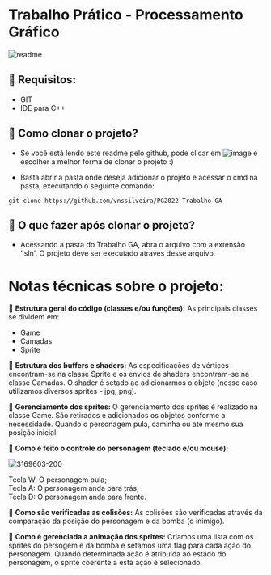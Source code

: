 # Trabalho Prático - Processamento Gráfico

![readme](https://user-images.githubusercontent.com/52571672/165000927-b379c539-cc62-4262-a7e4-055a814d0374.jpg)



## 👾 Requisitos:
- GIT
- IDE para C++

## 👾 Como clonar o projeto? 

- Se você está lendo este readme pelo github, pode clicar em ![image](https://user-images.githubusercontent.com/52571672/164999984-79c92e39-5bde-4e56-b792-cafa3c033c1e.png) e escolher a melhor forma de clonar o projeto :)

- Basta abrir a pasta onde deseja adicionar o projeto e acessar o cmd na pasta, executando o seguinte comando:

```
git clone https://github.com/vnssilveira/PG2022-Trabalho-GA
```

## 👾 O que fazer após clonar o projeto?

- Acessando a pasta do Trabalho GA, abra o arquivo com a extensão '.sln'. O projeto deve ser executado através desse arquivo.


# Notas técnicas sobre o projeto:

👾 **Estrutura geral do código (classes e/ou funções):**
As principais classes se dividem em:
  - Game
  - Camadas
  - Sprite

👾 **Estrutura dos buffers e shaders:**
As especificações de vértices encontram-se na classe Sprite e os envios de shaders encontram-se na classe Camadas. O shader é setado ao adicionarmos o objeto (nesse caso utilizamos diversos sprites - jpg, png).

👾 **Gerenciamento dos sprites:**
O gerenciamento dos sprites é realizado na classe Game. São retirados e adicionados os objetos conforme a necessidade. Quando o personagem pula, caminha ou até mesmo sua posição inicial.

👾 **Como é feito o controle do personagem (teclado e/ou mouse):**

![3169603-200](https://user-images.githubusercontent.com/52571672/165001381-fd10739f-a855-4a54-a746-f44e9b24b4a9.png)

Tecla W: O personagem pula; <br>
Tecla A: O personagem anda para trás; <br>
Tecla D: O personagem anda para frente.

👾 **Como são verificadas as colisões:**
As colisões são verificadas através da comparação da posição do personagem e da bomba (o inimigo).

👾 **Como é gerenciada a animação dos sprites:**
Criamos uma lista com os sprites do persogem e da bomba e setamos uma flag para cada ação do personagem. Quando determinada ação é atribuida ao estado do personagem, o sprite coerente a está ação é selecionado.
